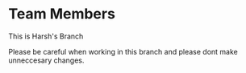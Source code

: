 # Team Members

This is Harsh's Branch

Please be careful when working in this branch and please dont make unneccesary changes.

